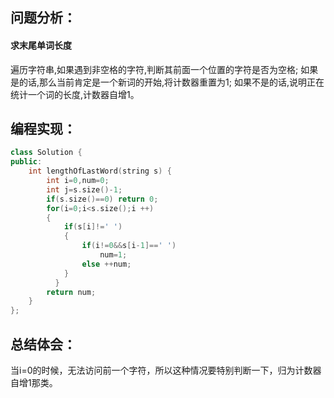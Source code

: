 ## 问题分析：
#### 求末尾单词长度
遍历字符串,如果遇到非空格的字符,判断其前面一个位置的字符是否为空格;
如果是的话,那么当前肯定是一个新词的开始,将计数器重置为1;
如果不是的话,说明正在统计一个词的长度,计数器自增1。
## 编程实现：
```C++
class Solution {
public:
    int lengthOfLastWord(string s) {
        int i=0,num=0;
        int j=s.size()-1;
        if(s.size()==0) return 0;
        for(i=0;i<s.size();i ++)
        {
            if(s[i]!=' ')
            {
                if(i!=0&&s[i-1]==' ')
                    num=1;
                else ++num;
            }
          }
        return num;
    }
};
```
## 总结体会：
当i=0的时候，无法访问前一个字符，所以这种情况要特别判断一下，归为计数器自增1那类。
